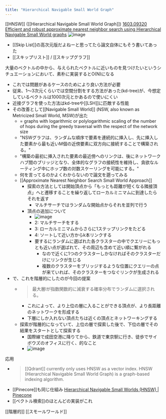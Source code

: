 ```yaml
---
title: "Hierarchical Navigable Small World Graph"
---
```


[[HNSW]] ([[Hierarchical Navigable Small World Graph]])
[1603.09320 Efficient and robust approximate nearest neighbor search using Hierarchical Navigable Small World graphs](https://arxiv.org/abs/1603.09320)
![image](https://gyazo.com/36a75328a6583c73ffe61844d1c4b105/thumb/1000)
- [[Skip List]]の高次元版だよねーと思ってたら論文自体にもそう書いてあった
- [[スキップリスト]] / [[スキップグラフ]]

大量のベクトルの中から、与えられたベクトルに近いものを見つけたいというシチュエーションにおいて、素朴に実装するとO(N)になる
- これでは問題があるケースのためにより良い方法が必要
- 従来、1〜3次元くらいでは空間分割をする方法があった(kd-tree)が、今想定しているベクトルは1000次元とかあるので使いにくい
- 近接グラフを使った方法はkd-treeや[[LSH]]に匹敵する性能
- その改善として[[Navigable Small World]] (NSW, also known as Metricized Small World, MSW)が出た
    - = graphs with logarithmic or polylogarithmic scaling of the number of hops during the greedy traversal with the respect of the network size
    - "NSWグラフは、ランダムな順序で要素を連続的に挿入し、先に挿入した要素から最も近いM個の近傍要素に双方向に接続することで構築される。"
    - "構築の最初に挿入された要素の最近傍へのリンクは、後にネットワークハブ間のブリッジとなり、全体的なグラフの接続性を維持し、貪欲なルーティング中にホップ数の対数スケーリングを可能にする。"
    - 何を言ってるのかよくわからないので論文を遡ってみる
    - [[Approximate Nearest Neighbor Search Small World Approach]]
        - 探索の方法としては開始頂点から「もっとも距離が短くなる隣接頂点」へと遷移することを繰り返してローカルミニマムに到達したらそれを返す
            - マルチサーチではランダムな開始点からそれを並列で行う
        - 頂点の追加について
            - ![image](https://gyazo.com/96e01867c473d89d66bda7ec12ea5845/thumb/1000)
            - 2: マルチサーチをする
            - 3: ローカルミニマムからさらに1ステップリンクをたどる
            - 4: ソートして近い方からk本リンクする
            - 要するにランダムに選ばれた各クラスターの中でクエリーにもっとも近い点が選ばれて、その周辺も含めて近い順に繋がれる
                - なので近くに1つのクラスターしかなければそのクラスターだけにリンクが生じる
                - 複数のクラスターをブリッジするような位置にクエリーの点が来ていれば、そのクラスターをつなぐリンクが生成される
- で、これを階層的にしたのが今回の提案
    - > 最大層lが指数関数的に減衰する確率分布でランダムに選択される。
        - これによって、より上位の層に入ることができる頂点が、より長距離のネットワークを形成する
        - 下層にしか入れない頂点たちは近くの頂点とネットワーキングする
    - 探索が階層的になっていて、上位の層で探索した後で、下位の層でその結果をスタートとして探索する
        - 国際線で成田空港に降りてから、鉄道で東京駅に行き、徒歩でサイボウズのオフィスに行く、的なこと
        - ![image](https://gyazo.com/e9a985adac272e88c5b6230e655c77ba/thumb/1000)


応用
- > [[Qdrant]] currently only uses HNSW as a vector index. HNSW (Hierarchical Navigable Small World Graph) is a graph-based indexing algorithm.
- [[Pinecore]]も同じ仕組み [Hierarchical Navigable Small Worlds (HNSW) | Pinecone](https://www.pinecone.io/learn/hnsw/)
- [[ベクトル検索]]のほとんどの実装がこれ

[[階層的]]
[[スモールワールド]]
